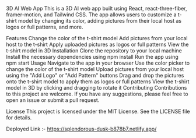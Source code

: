 3D AI Web App
This is a 3D AI web app built using React, react-three-fiber, framer-motion, and Tailwind CSS. The app allows users to customize a t-shirt model by changing its color, adding pictures from their local host as logos or full patterns, and more.

Features
Change the color of the t-shirt model
Add pictures from your local host to the t-shirt
Apply uploaded pictures as logos or full patterns
View the t-shirt model in 3D
Installation
Clone the repository to your local machine
Install the necessary dependencies using npm install
Run the app using npm start
Usage
Navigate to the app in your browser
Use the color picker to change the color of the t-shirt model
Upload pictures from your local host using the "Add Logo" or "Add Pattern" buttons
Drag and drop the pictures onto the t-shirt model to apply them as logos or full patterns
View the t-shirt model in 3D by clicking and dragging to rotate it
Contributing
Contributions to this project are welcome. If you have any suggestions, please feel free to open an issue or submit a pull request.

License
This project is licensed under the MIT License. See the LICENSE file for details.


Deployed Link :- https://splendorous-dusk-b878b7.netlify.app/
